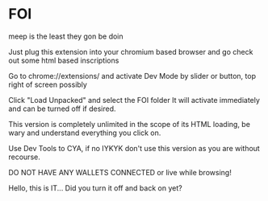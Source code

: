 # FOI
meep is the least they gon be doin

Just plug this extension into your chromium based browser and go check out some html based inscriptions

Go to chrome://extensions/ and activate Dev Mode by slider or button, top right of screen possibly

Click "Load Unpacked" and select the FOI folder
It will activate immediately and can be turned off if desired.

This version is completely unlimited in the scope of its HTML loading, 
be wary and understand everything you click on. 

Use Dev Tools to CYA, if no IYKYK don't use this version as you are without recourse.

DO NOT HAVE ANY WALLETS CONNECTED or live while browsing!

Hello, this is IT... Did you turn it off and back on yet? 
